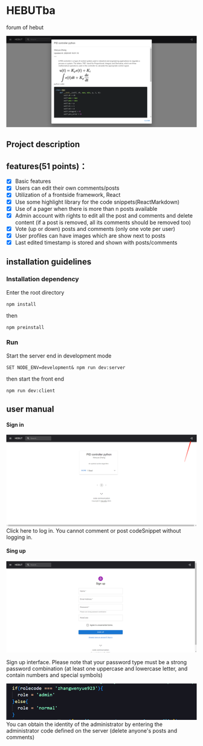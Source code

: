 # HEBUTba

forum of hebut

![Detail4Snippets](./public/img/example1.png)
## Project description

## features(51 points)：
- [x] Basic features
- [x] Users can edit their own comments/posts
- [x] Utilization of a frontside framework, React
- [x] Use some highlight library for the code snippets(ReactMarkdown)
- [x] Use of a pager when there is more than n posts available
- [x] Admin account with rights to edit all the post and comments and delete content (if a post is removed, all its comments should be removed too)
- [x] Vote (up or down) posts and comments (only one vote per user)
- [x] User profiles can have images which are show next to posts
- [x] Last edited timestamp is stored and shown with posts/comments

## installation guidelines

### Installation dependency
Enter the root directory
```
npm install
```
then
```
npm preinstall
```
### Run
Start the server end in development mode
```
SET NODE_ENV=development& npm run dev:server
```
then start the front end
```
npm run dev:client
```
## user manual
#### Sign in
![login](./public/img/howtolog.png)
Click here to log in. You cannot comment or post codeSnippet without logging in.

#### Sing up
![signup](./public/img/signup.png)

Sign up interface.
Please note that your password type must be a strong password combination (at least one uppercase and lowercase letter, and contain numbers and special symbols)

![rolecode](./public/img/rolecode.png)  
You can obtain the identity of the administrator by entering the administrator code defined on the server (delete anyone's posts and comments)

####
